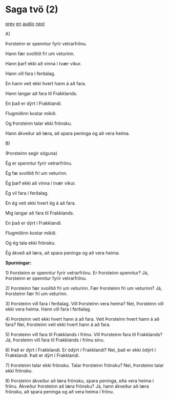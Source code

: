 # Saga tvö (2)

[prev](../is/story_01.md)
[en](../en/story_02.md)
[audio](../audio/story_02.mp3)
[next](../is/story_03.md)

A\)

Þorsteinn er spenntur fyrir vetrarfríinu.

Hann fær svolítið frí um veturinn.

Hann þarf ekki að vinna í tvær vikur.

Hann vill fara í ferðalag.

En hann veit ekki hvert hann á að fara.

Hann langar að fara til Frakklands.

En það er dýrt í Frakklandi.

Flugmiðinn kostar mikið.

Og Þorsteinn talar ekki frönsku.

Hann ákveður að læra, að spara peninga og að vera heima.

B\)

(Þorsteinn segir söguna)

Ég er spenntur fyrir vetrarfríinu.

Ég fæ svolítið frí um veturinn.

Ég þarf ekki að vinna í tvær vikur.

Ég vil fara í ferðalag.

En ég veit ekki hvert ég á að fara.

Mig langar að fara til Frakklands.

En það er dýrt í Frakklandi.

Flugmiðinn kostar mikið.

Og ég tala ekki frönsku.

Ég ákveð að læra, að spara peninga og að vera heima.

**Spurningar:**

1\) Þorsteinn er spenntur fyrir vetrarfríinu. Er Þorsteinn spenntur? Já,
Þorsteinn er spenntur fyrir vetrarfríinu.

2\) Þorsteinn fær svolítið frí um veturinn. Fær Þorsteinn frí um
veturinn? Já, Þorsteinn fær frí um veturinn.

3\) Þorsteinn vill fara í ferðalag. Vill Þorsteinn vera heima? Nei,
Þorsteinn vill ekki vera heima. Hann vill fara í ferðalag.

4\) Þorsteinn veit ekki hvert hann á að fara. Veit Þorsteinn hvert hann
á að fara? Nei, Þorsteinn veit ekki hvert hann á að fara.

5\) Þorsteinn vill fara til Frakklands í fríinu. Vill Þorsteinn fara til
Frakklands? Já, Þorsteinn vill fara til Frakklands í fríinu sínu.

6\) Það er dýrt í Frakklandi. Er ódýrt í Frakklandi? Nei, það er ekki
ódýrt í Frakklandi. Það er dýrt í Frakklandi.

7\) Þorsteinn talar ekki frönsku. Talar Þorsteinn frönsku? Nei,
Þorsteinn talar ekki frönsku.

8\) Þorsteinn ákveður að læra frönsku, spara peninga, eða vera heima í
fríinu. Ákveður Þorsteinn að læra frönsku? Já, hann ákveður að læra
frönsku, að spara peninga og að vera heima í fríinu.
